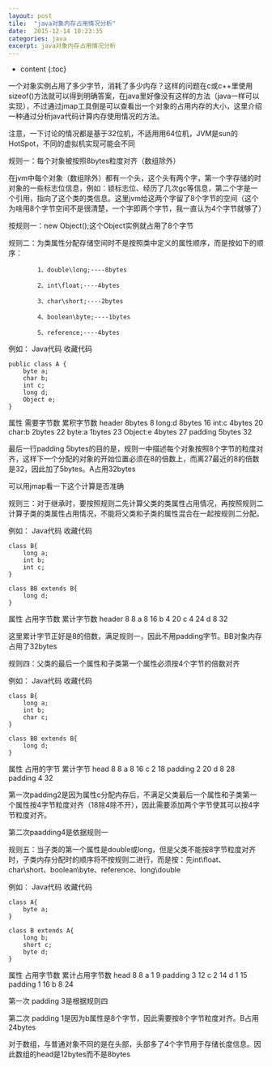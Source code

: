 ```yaml
---
layout: post
tile:  "java对象内存占用情况分析"
date:  2015-12-14 10:23:35
categories: java 
excerpt: java对象内存占用情况分析
---
```


* content
{:toc}





一个对象实例占用了多少字节，消耗了多少内存？这样的问题在c或c++里使用sizeof()方法就可以得到明确答案，在java里好像没有这样的方法（java一样可以实现），不过通过jmap工具倒是可以查看出一个对象的占用内存的大小，这里介绍一种通过分析java代码计算内存使用情况的方法。

注意，一下讨论的情况都是基于32位机，不适用用64位机，JVM是sun的HotSpot，不同的虚拟机实现可能会不同

 

规则一：每个对象被按照8bytes粒度对齐（数组除外）

在jvm中每个对象（数组除外）都有一个头，这个头有两个字，第一个字存储的时对象的一些标志位信息，例如：锁标志位、经历了几次gc等信息，第二个字是一个引用，指向了这个类的类信息。这里jvm给这两个字留了8个字节的空间（这个为啥用8个字节空间不是很清楚，一个字即两个字节，我一直认为4个字节就够了）

按规则一：new Object();这个Object实例就占用了8个字节

 

规则二：为类属性分配存储空间时不是按照类中定义的属性顺序，而是按如下的顺序：

            1、double\long;----8bytes

            2、int\float;----4bytes

            3、char\short;----2bytes

            4、boolean\byte;----1bytes

            5、reference;----4bytes

例如：
Java代码  收藏代码

    public class A {   
        byte a;   
        char b;   
        int c;   
        long d;   
        Object e;   
    }   

 

 

 
属性 	需要字节数 	累积字节数
header 	8bytes 	8
long:d 	8bytes 	16
int:c 	4bytes 	20
char:b 	2bytes 	22
byte:a 	1bytes 	23
Object:e 	4bytes 	27
  	padding 5bytes 	32 

 

最后一行padding 5bytes的目的是，规则一中描述每个对象按照8个字节的粒度对齐，这样下一个分配的对象的开始位置必须在8的倍数上，而离27最近的8的倍数是32，因此加了5bytes。A占用32bytes

可以用jmap看一下这个计算是否准确

 

规则三：对于继承时，要按照规则二先计算父类的类属性占用情况，再按照规则二计算子类的类属性占用情况，不能将父类和子类的属性混合在一起按规则二分配。

例如：
Java代码  收藏代码

    class B{  
        long a;  
        int b;  
        int c;  
    }  
      
    class BB extends B{  
        long d;  
    }  

 
 属性 	占用字节数 	累计字节数
header 	8 	8
a 	8 	16
b 	4 	20
c 	4 	24
d 	8 	32

 

这里累计字节正好是8的倍数，满足规则一，因此不用padding字节。BB对象内存占用了32bytes

 

规则四：父类的最后一个属性和子类第一个属性必须按4个字节的倍数对齐

例如：
Java代码  收藏代码

    class B{  
        long a;  
        int b;  
        char c;  
    }  
      
    class BB extends B{  
        long d;  
    }  

 

 
属性 	占用的字节 	累计字节
head 	8 	8
a 	8 	16
c 	2 	18
  	padding 2 	20
d 	8 	28
  	padding 4 	32

 

第一次padding2是因为属性c分配内存后，不满足父类最后一个属性和子类第一个属性按4字节粒度对齐（18除4除不开），因此需要添加两个字节使其可以按4字节粒度对齐。

第二次paadding4是依据规则一

 

规则五：当子类的第一个属性是double或long，但是父类不能按8字节粒度对齐时，子类内存分配时的顺序将不按规则二进行，而是按：先int\float、char\short、boolean\byte、reference、long\double

 

例如：
Java代码  收藏代码

    class A{  
        byte a;  
    }  
      
    class B extends A{  
        long b;  
        short c;  
        byte d;  
    }  

 

 
属性 	占用字节数 	累计占用字节数
head 	8 	8
a 	1 	9
  	padding 3 	12
c 	2 	14
d 	1 	15
  	padding 1 	16
b 	8 	24

 第一次 padding 3是根据规则四

 第二次 padding 1是因为b属性是8个字节，因此需要按8个字节粒度对齐。B占用24bytes

 

 对于数组，与普通对象不同的是在头部，头部多了4个字节用于存储长度信息。因此数组的head是12bytes而不是8bytes
